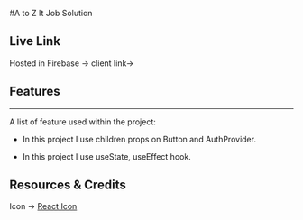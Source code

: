 #A to Z It Job Solution

## Live Link
Hosted in Firebase ->
client link-> 

## Features
***
A list of feature used within the project:

* In this project I use children props on Button and AuthProvider.

* In this project I use useState, useEffect hook.




## Resources & Credits

Icon -> [React Icon](https://react-icons.github.io/react-icons/)


